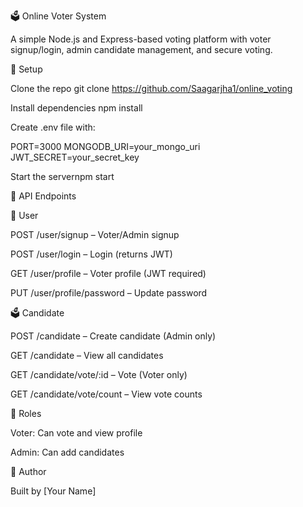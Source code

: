 🗳️ Online Voter System

A simple Node.js and Express-based voting platform with voter signup/login, admin candidate management, and secure voting.

🔧 Setup

Clone the repo git clone https://github.com/Saagarjha1/online_voting

Install dependencies
npm install

Create .env file with:

PORT=3000
MONGODB_URI=your_mongo_uri
JWT_SECRET=your_secret_key

Start the servernpm start

📌 API Endpoints

👤 User

POST /user/signup – Voter/Admin signup

POST /user/login – Login (returns JWT)

GET /user/profile – Voter profile (JWT required)

PUT /user/profile/password – Update password

🗳️ Candidate

POST /candidate – Create candidate (Admin only)

GET /candidate – View all candidates

GET /candidate/vote/:id – Vote (Voter only)

GET /candidate/vote/count – View vote counts

🔐 Roles

Voter: Can vote and view profile

Admin: Can add candidates

📩 Author

Built by [Your Name]

